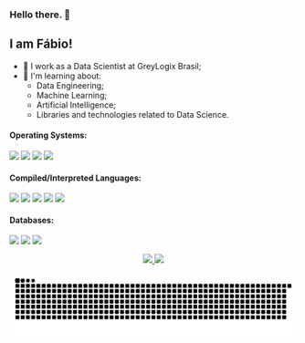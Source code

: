 ### Hello there. 👋

## I am Fábio!
- 🔭 I work as a Data Scientist at GreyLogix Brasil;
- 🌱 I'm learning about: 
  - Data Engineering;
  - Machine Learning;
  - Artificial Intelligence;
  - Libraries and technologies related to Data Science.

#### Operating Systems:
<p>
  <img src="https://img.shields.io/badge/Linux-FCC624?style=for-the-badge&logo=linux&logoColor=black" />
  <img src="https://img.shields.io/badge/Fedora-294172?style=for-the-badge&logo=fedora&logoColor=white" />
  <img src="https://img.shields.io/badge/Debian-A81D33?style=for-the-badge&logo=debian&logoColor=white" /> 
  <img src="https://img.shields.io/badge/Windows-0078D6?style=for-the-badge&logo=windows&logoColor=white" /> 
</p>

#### Compiled/Interpreted Languages:
<p>
  <img src="https://img.shields.io/badge/C-00599C?style=for-the-badge&logo=c&logoColor=white" /> 
  <img src="https://img.shields.io/badge/Python-3776AB?style=for-the-badge&logo=python&logoColor=white" /> 
  <img src="https://img.shields.io/badge/Java-ED8B00?style=for-the-badge&logo=java&logoColor=white" /> 
  <img src="https://img.shields.io/badge/C%23-239120?style=for-the-badge&logo=c-sharp&logoColor=white" />  	
  <img src="https://img.shields.io/badge/JavaScript-323330?style=for-the-badge&logo=javascript&logoColor=F7DF1E" />
</p>

#### Databases:
<p>
  <img src="https://img.shields.io/badge/MySQL-00000F?style=for-the-badge&logo=mysql&logoColor=white" />
  <img src="https://img.shields.io/badge/PostgreSQL-316192?style=for-the-badge&logo=postgresql&logoColor=white" /> 
  <img src="https://img.shields.io/badge/Microsoft%20SQL%20Server-CC2927?style=for-the-badge&logo=microsoft%20sql%20server&logoColor=white" /> 
</p>

<div align="center">
  <p>
  <a href="https://github.com/fabiodemo">
  <img height="130em" src="https://github-readme-stats.vercel.app/api?username=fabiodemo&show_icons=true&theme=dark&include_all_commits=true&count_private=true"/>
  <img height="130em" src="https://github-readme-stats.vercel.app/api/top-langs/?username=fabiodemo&layout=compact&langs_count=7&theme=dark"/>    
  </p>
</div>

</div>
 
<div> 
 
  ![Snake animation](https://github.com/fabiodemo/fabiodemo/blob/output/github-contribution-grid-snake.svg)
 
</div>
